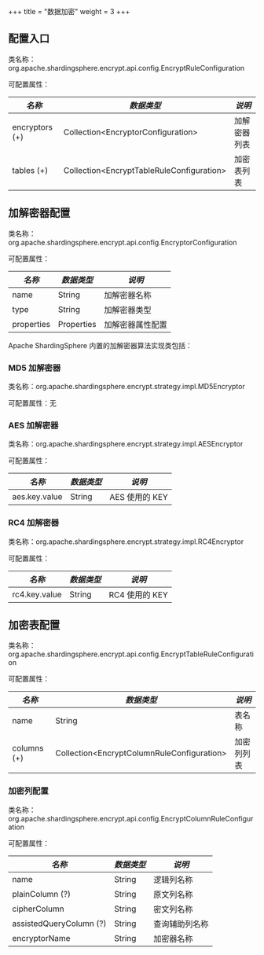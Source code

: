 +++
title = "数据加密"
weight = 3
+++

## 配置入口

类名称：org.apache.shardingsphere.encrypt.api.config.EncryptRuleConfiguration

可配置属性：

| *名称*          | *数据类型*                                   | *说明*      |
| -------------- | ------------------------------------------- | ----------- |
| encryptors (+) | Collection\<EncryptorConfiguration\>        | 加解密器列表 |
| tables (+)     | Collection\<EncryptTableRuleConfiguration\> | 加密表列表   |

## 加解密器配置

类名称：org.apache.shardingsphere.encrypt.api.config.EncryptorConfiguration

可配置属性：

| *名称*      |*数据类型*   | *说明*         |
| ---------- | ---------- | -------------- |
| name       | String     | 加解密器名称     |
| type       | String     | 加解密器类型     |
| properties | Properties | 加解密器属性配置 |

Apache ShardingSphere 内置的加解密器算法实现类包括：

### MD5 加解密器

类名称：org.apache.shardingsphere.encrypt.strategy.impl.MD5Encryptor

可配置属性：无

### AES 加解密器

类名称：org.apache.shardingsphere.encrypt.strategy.impl.AESEncryptor

可配置属性：

| *名称*         | *数据类型* | *说明*        |
| ------------- | --------- | ------------- |
| aes.key.value | String    | AES 使用的 KEY |

### RC4 加解密器

类名称：org.apache.shardingsphere.encrypt.strategy.impl.RC4Encryptor

可配置属性：

| *名称*         | *数据类型* | *说明*        |
| ------------- | --------- | ------------- |
| rc4.key.value | String    | RC4 使用的 KEY |

## 加密表配置

类名称：org.apache.shardingsphere.encrypt.api.config.EncryptTableRuleConfiguration

可配置属性：

| *名称*      | *数据类型*                                    | *说明*     |
| ----------- | -------------------------------------------- | --------- |
| name        | String                                       | 表名称     |
| columns (+) | Collection\<EncryptColumnRuleConfiguration\> | 加密列列表 |

### 加密列配置

类名称：org.apache.shardingsphere.encrypt.api.config.EncryptColumnRuleConfiguration

可配置属性：

| *名称*                  | *数据类型* | *说明*        |
| ----------------------- | -------- | ------------- |
| name                    | String   | 逻辑列名称     |
| plainColumn (?)         | String   | 原文列名称     |
| cipherColumn            | String   | 密文列名称     |
| assistedQueryColumn (?) | String   | 查询辅助列名称 |
| encryptorName           | String   | 加密器名称     |

